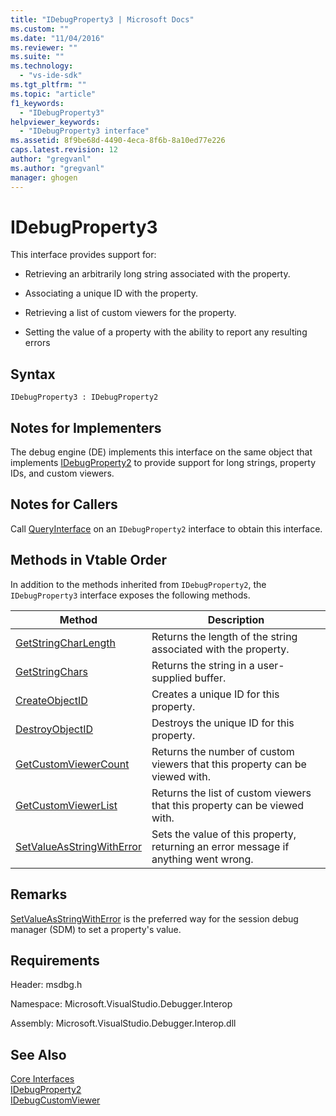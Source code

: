 ```yaml
---
title: "IDebugProperty3 | Microsoft Docs"
ms.custom: ""
ms.date: "11/04/2016"
ms.reviewer: ""
ms.suite: ""
ms.technology: 
  - "vs-ide-sdk"
ms.tgt_pltfrm: ""
ms.topic: "article"
f1_keywords: 
  - "IDebugProperty3"
helpviewer_keywords: 
  - "IDebugProperty3 interface"
ms.assetid: 8f9be68d-4490-4eca-8f6b-8a10ed77e226
caps.latest.revision: 12
author: "gregvanl"
ms.author: "gregvanl"
manager: ghogen
---
```

# IDebugProperty3
This interface provides support for:  
  
-   Retrieving an arbitrarily long string associated with the property.  
  
-   Associating a unique ID with the property.  
  
-   Retrieving a list of custom viewers for the property.  
  
-   Setting the value of a property with the ability to report any resulting errors  
  
## Syntax  
  
```  
IDebugProperty3 : IDebugProperty2  
```  
  
## Notes for Implementers  
 The debug engine (DE) implements this interface on the same object that implements [IDebugProperty2](../../../extensibility/debugger/reference/idebugproperty2.md) to provide support for long strings, property IDs, and custom viewers.  
  
## Notes for Callers  
 Call [QueryInterface](/cpp/atl/queryinterface) on an `IDebugProperty2` interface to obtain this interface.  
  
## Methods in Vtable Order  
 In addition to the methods inherited from `IDebugProperty2`, the `IDebugProperty3` interface exposes the following methods.  
  
|Method|Description|  
|------------|-----------------|  
|[GetStringCharLength](../../../extensibility/debugger/reference/idebugproperty3-getstringcharlength.md)|Returns the length of the string associated with the property.|  
|[GetStringChars](../../../extensibility/debugger/reference/idebugproperty3-getstringchars.md)|Returns the string in a user-supplied buffer.|  
|[CreateObjectID](../../../extensibility/debugger/reference/idebugproperty3-createobjectid.md)|Creates a unique ID for this property.|  
|[DestroyObjectID](../../../extensibility/debugger/reference/idebugproperty3-destroyobjectid.md)|Destroys the unique ID for this property.|  
|[GetCustomViewerCount](../../../extensibility/debugger/reference/idebugproperty3-getcustomviewercount.md)|Returns the number of custom viewers that this property can be viewed with.|  
|[GetCustomViewerList](../../../extensibility/debugger/reference/idebugproperty3-getcustomviewerlist.md)|Returns the list of custom viewers that this property can be viewed with.|  
|[SetValueAsStringWithError](../../../extensibility/debugger/reference/idebugproperty3-setvalueasstringwitherror.md)|Sets the value of this property, returning an error message if anything went wrong.|  
  
## Remarks  
 [SetValueAsStringWithError](../../../extensibility/debugger/reference/idebugproperty3-setvalueasstringwitherror.md) is the preferred way for the session debug manager (SDM) to set a property's value.  
  
## Requirements  
 Header: msdbg.h  
  
 Namespace: Microsoft.VisualStudio.Debugger.Interop  
  
 Assembly: Microsoft.VisualStudio.Debugger.Interop.dll  
  
## See Also  
 [Core Interfaces](../../../extensibility/debugger/reference/core-interfaces.md)   
 [IDebugProperty2](../../../extensibility/debugger/reference/idebugproperty2.md)   
 [IDebugCustomViewer](../../../extensibility/debugger/reference/idebugcustomviewer.md)